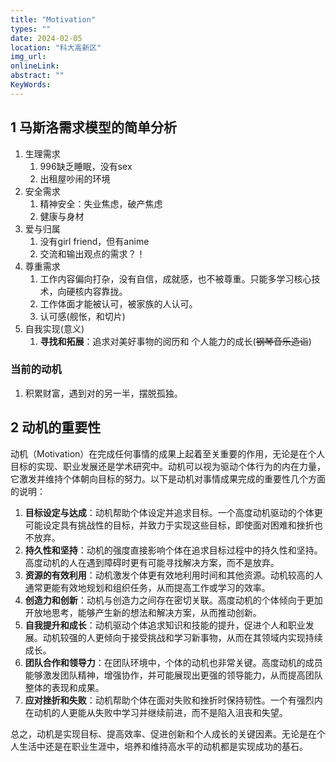 ```yaml
---
title: "Motivation"
types: ""
date: 2024-02-05
location: "科大高新区"
img_url: 
onlineLink: 
abstract: ""
KeyWords:
---
```


## 1 马斯洛需求模型的简单分析

1. 生理需求
   1. 996缺乏睡眠，没有sex
   2. 出租屋吵闹的环境
2. 安全需求
   1. 精神安全：失业焦虑，破产焦虑
   2. 健康与身材
3. 爱与归属
   1. 没有girl friend，但有anime
   2. 交流和输出观点的需求？！
4. 尊重需求
   1. 工作内容偏向打杂，没有自信，成就感，也不被尊重。只能多学习核心技术，向硬核内容靠拢。
   2. 工作体面才能被认可，被家族的人认可。
   3. 认可感(舰怅，和切片)
5. 自我实现(意义)
   1. **寻找和拓展**：追求对美好事物的阅历和 个人能力的成长(~~钢琴音乐造诣~~)

### 当前的动机

1. 积累财富，遇到对的另一半，摆脱孤独。

## 2 动机的重要性

动机（Motivation）在完成任何事情的成果上起着至关重要的作用，无论是在个人目标的实现、职业发展还是学术研究中。动机可以视为驱动个体行为的内在力量，它激发并维持个体朝向目标的努力。以下是动机对事情成果完成的重要性几个方面的说明：

1. **目标设定与达成**：动机帮助个体设定并追求目标。一个高度动机驱动的个体更可能设定具有挑战性的目标，并致力于实现这些目标，即使面对困难和挫折也不放弃。
2. **持久性和坚持**：动机的强度直接影响个体在追求目标过程中的持久性和坚持。高度动机的人在遇到障碍时更有可能寻找解决方案，而不是放弃。
3. **资源的有效利用**：动机激发个体更有效地利用时间和其他资源。动机较高的人通常更能有效地规划和组织任务，从而提高工作或学习的效率。
4. **创造力和创新**：动机与创造力之间存在密切关联。高度动机的个体倾向于更加开放地思考，能够产生新的想法和解决方案，从而推动创新。
5. **自我提升和成长**：动机驱动个体追求知识和技能的提升，促进个人和职业发展。动机较强的人更倾向于接受挑战和学习新事物，从而在其领域内实现持续成长。
6. **团队合作和领导力**：在团队环境中，个体的动机也非常关键。高度动机的成员能够激发团队精神，增强协作，并可能展现出更强的领导能力，从而提高团队整体的表现和成果。
7. **应对挫折和失败**：动机帮助个体在面对失败和挫折时保持韧性。一个有强烈内在动机的人更能从失败中学习并继续前进，而不是陷入沮丧和失望。

总之，动机是实现目标、提高效率、促进创新和个人成长的关键因素。无论是在个人生活中还是在职业生涯中，培养和维持高水平的动机都是实现成功的基石。